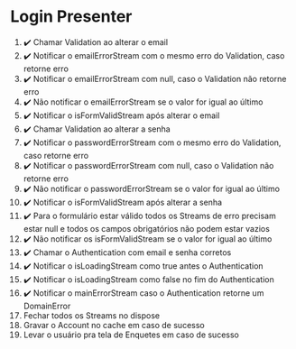 # Login Presenter

1. ✔️ Chamar Validation ao alterar o email
2. ✔️ Notificar o emailErrorStream com o mesmo erro do Validation, caso retorne erro
3. ✔️ Notificar o emailErrorStream com null, caso o Validation não retorne erro
4. ✔️ Não notificar o emailErrorStream se o valor for igual ao último
5. ✔️ Notificar o isFormValidStream após alterar o email
6. ✔️ Chamar Validation ao alterar a senha
7. ✔️  Notificar o passwordErrorStream com o mesmo erro do Validation, caso retorne erro
8. ✔️ Notificar o passwordErrorStream com null, caso o Validation não retorne erro
9. ✔️ Não notificar o passwordErrorStream se o valor for igual ao último
10. ✔️ Notificar o isFormValidStream após alterar a senha
11. ✔️ Para o formulário estar válido todos os Streams de erro precisam estar null e todos os campos obrigatórios não podem estar vazios
12. ✔️ Não notificar os isFormValidStream se o valor for igual ao último
13. ✔️ Chamar o Authentication com email e senha corretos
14. ✔️ Notificar o isLoadingStream como true antes o Authentication
15. ✔️ Notificar o isLoadingStream como false no fim do Authentication
16. ✔️ Notificar o mainErrorStream caso o Authentication retorne um DomainError
17. Fechar todos os Streams no dispose
18. Gravar o Account no cache em caso de sucesso
19. Levar o usuário pra tela de Enquetes em caso de sucesso
